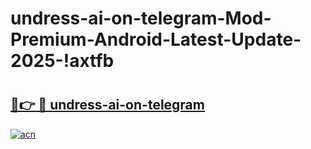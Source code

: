 # undress-ai-on-telegram-Mod-Premium-Android-Latest-Update-2025-!axtfb

# <h2><a href="https://ksje19.esa.edu.pl?title=undress-ai-on-telegram&ref=axtfb">🔗👉 🔴 undress-ai-on-telegram</a></h2>

[![acn](https://github.com/user-attachments/assets/0f9c940e-d8b0-45ae-aac7-cd30a18b3e1c)](https://ksje19.esa.edu.pl?title=undress-ai-on-telegram&ref=axtfb)

